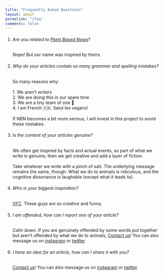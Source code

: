 ```yaml
---
title: "Frequently Asked Questions"
layout: about
permalink: "/faq"
comments: false
---
```


<div>
  <ol class="list-featured">
    <li class="mb-4">
      <span>
          <h6 class="font-weight-bold">
            Are you related to <a href="https://plantbasednews.org">Plant Based News</a>?
          </h6>
          <span class="d-block text-muted">
            Nope! But our name was inspired by theirs.
          </span>
      </span>
    </li>
    <li class="mb-4">
      <span>
          <h6 class="font-weight-bold">
            Why do your articles contain so many grammar and spelling mistakes?
          </h6>
          <span class="d-block text-muted">
            So many reasons why:
            <br>
            <br>
            <div>1. We aren't writers</div>
            <div>2. We are doing this in our spare time</div>
            <div>3. We are a tiny team of one 🤫</div>
            <div>4. I am French 🇫🇷. Salut les vegans!</div>
            <br>
            If NBN becomes a bit more serious, I will invest in this project to avoid these mistakes.
          </span>
      </span>
    </li>
    <li class="mb-4">
      <span>
          <h6 class="font-weight-bold">
            Is the content of your articles genuine?
          </h6>
          <span class="d-block text-muted">
            We often get inspired by facts and actual events, so part of what we write is genuine, then we get creative and add a layer of fiction. 
            <br><br>Take whatever we write with a pinch of salt. The underlying message remains the same, though. What we do to animals is ridiculous, and the cognitive dissonance is laughable (except what it leads to).
          </span>
      </span>
    </li>
    <li class="mb-4">
      <span>
          <h6 class="font-weight-bold">
            Who is your biggest inspiration?
          </h6>
          <span class="d-block text-muted">
            <a href="https://vfcfoods.com">VFC</a>. These guys are so creative and funny.
          </span>
      </span>
    </li>
    <li class="mb-4">
      <span>
          <h6 class="font-weight-bold">
            I am offended, how can I report one of your article?
          </h6>
          <span class="d-block text-muted">
            Calm down. If you are genuinely offended by some words put together but aren't offended by what we do to animals,
            <a href="/contact">Contact us</a>! You can also message us on <a href="https://instagram.com/nutbasednews">instagram</a> or <a href="https://twitter.com/nutbasednews">twitter</a>
          </span>
      </span>
    </li>
    <li class="mb-4">
      <span>
          <h6 class="font-weight-bold">
            I have an idea for an article, how can I share it with you?
          </h6>
          <span class="d-block text-muted">
            <a href="/contact">Contact us</a>! You can also message us on <a href="https://instagram.com/nutbasednews">instagram</a> or <a href="https://twitter.com/nutbasednews">twitter</a>
          </span>
      </span>
    </li>
  </ol>
</div>
